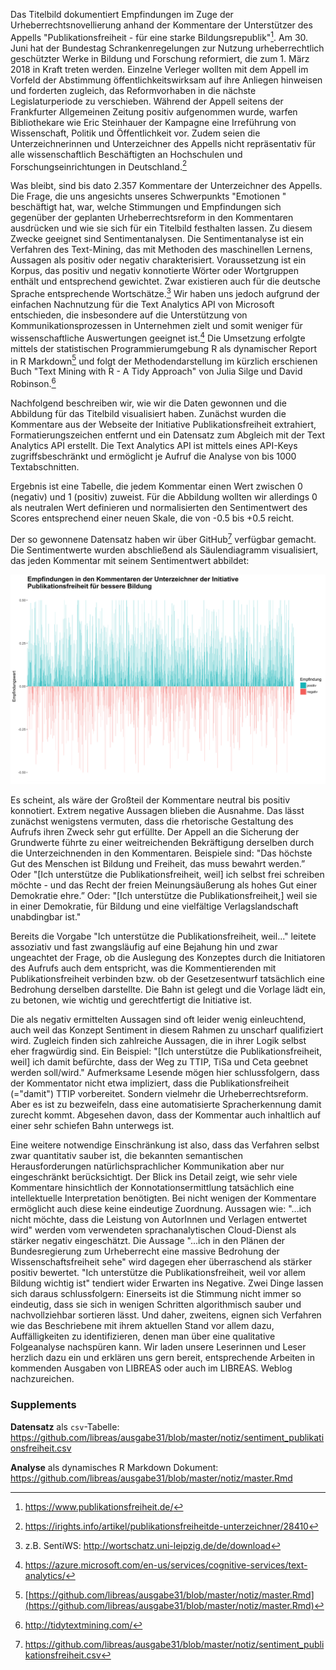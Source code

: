 

Das Titelbild dokumentiert Empfindungen im Zuge der Urheberrechtsnovellierung anhand der Kommentare der Unterstützer des Appells "Publikationsfreiheit - für eine starke Bildungsrepublik"[^1]. Am 30. Juni hat der Bundestag Schrankenregelungen zur Nutzung urheberrechtlich geschützter Werke in Bildung und Forschung reformiert, die zum 1. März 2018 in Kraft treten werden. Einzelne Verleger wollten mit dem Appell im Vorfeld der Abstimmung öffentlichkeitswirksam auf ihre Anliegen hinweisen und forderten zugleich, das Reformvorhaben in die nächste Legislaturperiode zu verschieben. Während der Appell seitens der Frankfurter Allgemeinen Zeitung positiv aufgenommen wurde, warfen Bibliothekare wie Eric Steinhauer der Kampagne eine Irreführung von Wissenschaft, Politik und Öffentlichkeit vor. Zudem seien die Unterzeichnerinnen und Unterzeichner des Appells nicht repräsentativ für alle wissenschaftlich Beschäftigten an Hochschulen und Forschungseinrichtungen in Deutschland.[^2]

Was bleibt, sind bis dato 2.357 Kommentare der Unterzeichner des Appells. Die Frage, die uns angesichts unseres Schwerpunkts "Emotionen " beschäftigt hat, war, welche Stimmungen und Empfindungen sich gegenüber der geplanten Urheberrechtsreform in den Kommentaren ausdrücken und wie sie sich für ein Titelbild festhalten lassen. Zu diesem Zwecke geeignet sind Sentimentanalysen. Die Sentimentanalyse ist ein Verfahren des Text-Mining, das mit Methoden des maschinellen Lernens, Aussagen als positiv oder negativ charakterisiert. Voraussetzung ist ein Korpus, das positiv und negativ konnotierte Wörter oder Wortgruppen enthält und entsprechend gewichtet. Zwar existieren auch für die deutsche Sprache entsprechende Wortschätze.[^3] Wir haben uns jedoch aufgrund der einfachen Nachnutzung für die Text Analytics API von Microsoft entschieden, die insbesondere auf die Unterstützung von Kommunikationsprozessen in Unternehmen zielt und somit weniger für wissenschaftliche Auswertungen geeignet ist.[^4] Die Umsetzung erfolgte mittels der statistischen Programmierumgebung R als dynamischer Report in R Markdown[^6] und folgt der Methodendarstellung im kürzlich erschienen Buch "Text Mining with R - A Tidy Approach" von Julia Silge und David Robinson.[^5]

Nachfolgend beschreiben wir, wie wir die Daten gewonnen und die Abbildung für das Titelbild visualisiert haben. Zunächst wurden die Kommentare aus der Webseite der Initiative Publikationsfreiheit extrahiert, Formatierungszeichen entfernt und ein Datensatz zum Abgleich mit der Text Analytics API erstellt. Die Text Analytics API ist mittels eines API-Keys zugriffsbeschränkt und ermöglicht je Aufruf die Analyse von bis 1000 Textabschnitten.





Ergebnis ist eine Tabelle, die jedem Kommentar einen Wert zwischen 0 (negativ) und  1 (positiv) zuweist. Für die Abbildung wollten wir allerdings 0 als neutralen Wert definieren und normalisierten den Sentimentwert des Scores entsprechend einer neuen Skale, die von -0.5 bis +0.5 reicht.




Der so gewonnene Datensatz haben wir über GitHub[^7] verfügbar gemacht. Die Sentimentwerte wurden abschließend als Säulendiagramm visualisiert, das jeden Kommentar mit seinem Sentimentwert abbildet:

![Sentimentanalyse Appell Publikationsfreiheit](img/sentiment_abbbildung.png)

Es scheint, als wäre der Großteil der Kommentare neutral bis positiv konnotiert. Extrem negative Aussagen blieben die Ausnahme.  Das lässt zunächst wenigstens vermuten, dass die rhetorische Gestaltung des Aufrufs ihren Zweck sehr gut erfüllte. Der Appell an die Sicherung der Grundwerte führte zu einer weitreichenden Bekräftigung derselben durch die Unterzeichnenden in den Kommentaren.  Beispiele sind: "Das höchste Gut des Menschen ist Bildung und Freiheit, das muss bewahrt werden.” Oder  "[Ich unterstütze die Publikationsfreiheit, weil] ich selbst frei schreiben möchte - und das Recht der freien Meinungsäußerung als hohes Gut einer Demokratie ehre.” Oder: "[Ich unterstütze die Publikationsfreiheit,] weil sie in einer Demokratie, für Bildung und eine vielfältige Verlagslandschaft unabdingbar ist." 

Bereits die Vorgabe "Ich unterstütze die Publikationsfreiheit, weil..." leitete assoziativ und fast zwangsläufig auf eine Bejahung hin und zwar ungeachtet der Frage, ob die Auslegung des Konzeptes durch die Initiatoren des Aufrufs auch dem entspricht, was die Kommentierenden mit Publikationsfreiheit verbinden bzw. ob der Gesetzesentwurf tatsächlich eine Bedrohung derselben darstellte. Die Bahn ist gelegt und die Vorlage lädt ein, zu betonen, wie wichtig und gerechtfertigt die Initiative ist.

Die als negativ ermittelten Aussagen sind oft leider wenig einleuchtend, auch weil das Konzept Sentiment in diesem Rahmen zu unscharf qualifiziert wird. Zugleich finden sich zahlreiche Aussagen, die in ihrer Logik selbst eher fragwürdig sind. Ein Beispiel: "[Ich unterstütze die Publikationsfreiheit, weil] ich damit befürchte, dass der Weg zu TTIP, TiSa und Ceta geebnet werden soll/wird." Aufmerksame Lesende mögen hier schlussfolgern, dass der Kommentator nicht etwa impliziert, dass die Publikationsfreiheit (="damit") TTIP vorbereitet. Sondern vielmehr die Urheberrechtsreform. Aber es ist zu bezweifeln, dass eine automatisierte Spracherkennung damit zurecht kommt. Abgesehen davon, dass der Kommentar auch inhaltlich auf einer sehr schiefen Bahn unterwegs ist.

Eine weitere notwendige Einschränkung ist also, dass das Verfahren selbst zwar quantitativ sauber ist, die bekannten semantischen Herausforderungen natürlichsprachlicher Kommunikation aber nur eingeschränkt berücksichtigt. Der Blick ins Detail zeigt, wie sehr viele Kommentare hinsichtlich der Konnotationsermittlung tatsächlich eine intellektuelle Interpretation benötigten. Bei nicht wenigen der Kommentare ermöglicht auch diese keine eindeutige Zuordnung. Aussagen wie: "...ich nicht möchte, dass die Leistung von AutorInnen und Verlagen entwertet wird" werden vom verwendeten sprachanalytischen Cloud-Dienst als stärker negativ eingeschätzt.  Die Aussage "...ich in den Plänen der Bundesregierung zum Urheberrecht eine massive Bedrohung der Wissenschaftsfreiheit sehe" wird dagegen eher überraschend als stärker positiv bewertet. "Ich unterstütze die Publikationsfreiheit, weil vor allem Bildung wichtig ist" tendiert wider Erwarten ins Negative.  Zwei Dinge lassen sich daraus schlussfolgern: Einerseits ist die Stimmung nicht immer so eindeutig, dass sie sich in wenigen Schritten algorithmisch sauber und nachvollziehbar sortieren lässt. Und daher, zweitens, eignen sich Verfahren wie das Beschriebene mit ihrem aktuellen Stand vor allem dazu, Auffälligkeiten zu identifizieren, denen man über eine qualitative Folgeanalyse nachspüren kann. Wir laden unsere Leserinnen und Leser herzlich dazu ein und erklären uns gern bereit, entsprechende Arbeiten in kommenden Ausgaben von LIBREAS oder auch im LIBREAS. Weblog nachzureichen.

### Supplements

**Datensatz** als `csv`-Tabelle: <https://github.com/libreas/ausgabe31/blob/master/notiz/sentiment_publikationsfreiheit.csv>

**Analyse** als dynamisches R Markdown Dokument: <https://github.com/libreas/ausgabe31/blob/master/notiz/master.Rmd>

[^1]: <https://www.publikationsfreiheit.de/>

[^2]: <https://irights.info/artikel/publikationsfreiheitde-unterzeichner/28410>

[^3]: z.B. SentiWS: <http://wortschatz.uni-leipzig.de/de/download>

[^4]: <https://azure.microsoft.com/en-us/services/cognitive-services/text-analytics/>

[^5]: <http://tidytextmining.com/>

[^6]: [https://github.com/libreas/ausgabe31/blob/master/notiz/master.Rmd](https://github.com/libreas/ausgabe31/blob/master/notiz/master.Rmd)

[^7]: <https://github.com/libreas/ausgabe31/blob/master/notiz/sentiment_publikationsfreiheit.csv>
